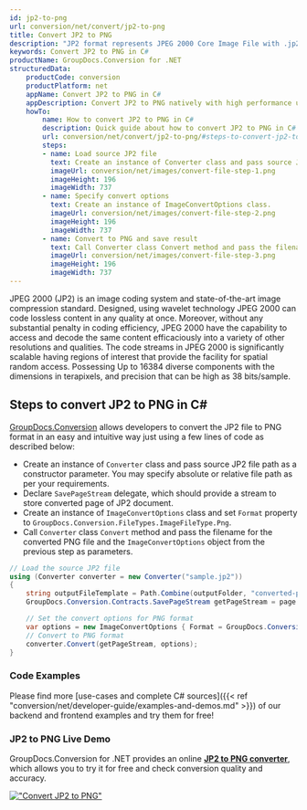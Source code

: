 ```yaml
---
id: jp2-to-png
url: conversion/net/convert/jp2-to-png
title: Convert JP2 to PNG
description: "JP2 format represents JPEG 2000 Core Image File with .jp2 extension. Learn how to convert JP2 to PNG file programmatically in C# language using GroupDocs.Conversion for .NET library."
keywords: Convert JP2 to PNG in C#
productName: GroupDocs.Conversion for .NET
structuredData:
    productCode: conversion
    productPlatform: net
    appName: Convert JP2 to PNG in C#
    appDescription: Convert JP2 to PNG natively with high performance using C# language and server side GroupDocs.Conversion for .NET APIs, without the use of any software like Microsoft or Open Office.
    howTo:
        name: How to convert JP2 to PNG in C# 
        description: Quick guide about how to convert JP2 to PNG in C# with high performance and accuracy.
        url: conversion/net/convert/jp2-to-png/#steps-to-convert-jp2-to-png-in-c
        steps:
        - name: Load source JP2 file 
          text: Create an instance of Converter class and pass source JP2 file path as a constructor parameter. You may specify absolute or relative file path as per your requirements. 
          imageUrl: conversion/net/images/convert-file-step-1.png
          imageHeight: 196
          imageWidth: 737
        - name: Specify convert options 
          text: Create an instance of ImageConvertOptions class.
          imageUrl: conversion/net/images/convert-file-step-2.png
          imageHeight: 196
          imageWidth: 737
        - name: Convert to PNG and save result 
          text: Call Converter class Convert method and pass the filename for the converted HTML file and the ImageConvertOptions object from the previous step as parameters.
          imageUrl: conversion/net/images/convert-file-step-3.png
          imageHeight: 196
          imageWidth: 737
---
```


JPEG 2000 (JP2) is an image coding system and state-of-the-art image compression standard. Designed, using wavelet technology JPEG 2000 can code lossless content in any quality at once. Moreover, without any substantial penalty in coding efficiency, JPEG 2000  have the capability to access and decode the same content efficaciously into a variety of other resolutions and qualities. The code streams in JPEG 2000 is significantly scalable having regions of interest that provide the facility for spatial random access. Possessing Up to 16384 diverse components with the dimensions in terapixels, and precision that can be high as 38 bits/sample.

## Steps to convert JP2 to PNG in C#

[GroupDocs.Conversion](https://products.groupdocs.com/conversion/net) allows developers to convert the JP2 file to PNG format in an easy and intuitive way just using a few lines of code as described below:

* Create an instance of `Converter` class and pass source JP2 file path as a constructor parameter. You may specify absolute or relative file path as per your requirements. 
* Declare `SavePageStream` delegate, which should provide a stream to store converted page of JP2 document.
* Create an instance of `ImageConvertOptions` class and set `Format` property to `GroupDocs.Conversion.FileTypes.ImageFileType.Png`.
* Call `Converter` class `Convert` method and pass the filename for the converted PNG file and the `ImageConvertOptions` object from the previous step as parameters.

```csharp
// Load the source JP2 file
using (Converter converter = new Converter("sample.jp2"))
{
    string outputFileTemplate = Path.Combine(outputFolder, "converted-page-{0}.png");
    GroupDocs.Conversion.Contracts.SavePageStream getPageStream = page => new FileStream(string.Format(outputFileTemplate, page), FileMode.Create);

    // Set the convert options for PNG format
    var options = new ImageConvertOptions { Format = GroupDocs.Conversion.FileTypes.ImageFileType.Png };   
    // Convert to PNG format
    converter.Convert(getPageStream, options);
}
```

### Code Examples

Please find more [use-cases and complete C# sources]({{< ref "conversion/net/developer-guide/examples-and-demos.md" >}}) of our backend and frontend examples and try them for free!

### JP2 to PNG Live Demo

GroupDocs.Conversion for .NET provides an online [**JP2 to PNG converter**](https://products.groupdocs.app/conversion/jp2-to-png), which allows you to try it for free and check conversion quality and accuracy.

[!["Convert JP2 to PNG"](conversion/net/images/convert-to-png/convert-jp2-to-png.png)](https://products.groupdocs.app/conversion/jp2-to-png)